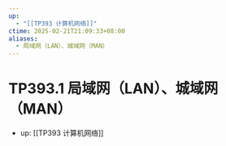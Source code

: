```yaml
---
up:
  - "[[TP393 计算机网络]]"
ctime: 2025-02-21T21:09:33+08:00
aliases:
  - 局域网（LAN）、城域网（MAN）
---
```


# TP393.1 局域网（LAN）、城域网（MAN）

- up: [[TP393 计算机网络]]
